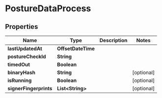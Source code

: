 

# PostureDataProcess


## Properties

| Name | Type | Description | Notes |
|------------ | ------------- | ------------- | -------------|
|**lastUpdatedAt** | **OffsetDateTime** |  |  |
|**postureCheckId** | **String** |  |  |
|**timedOut** | **Boolean** |  |  |
|**binaryHash** | **String** |  |  [optional] |
|**isRunning** | **Boolean** |  |  [optional] |
|**signerFingerprints** | **List&lt;String&gt;** |  |  [optional] |



